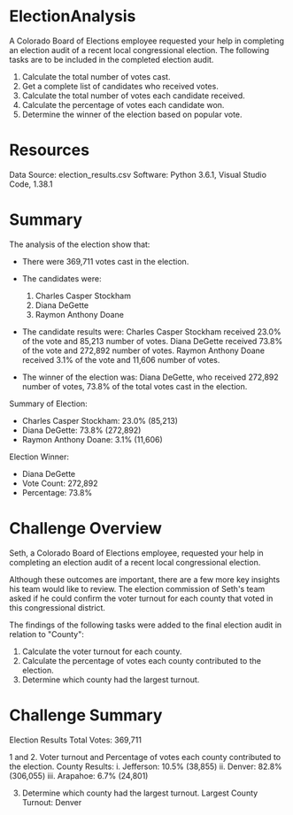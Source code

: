 # ElectionAnalysis
A Colorado Board of Elections employee requested your help in completing an election audit of a recent local congressional election. The following tasks are to be included in the completed election audit.

1. Calculate the total number of votes cast. 
2. Get a complete list of candidates who received votes. 
3. Calculate the total number of votes each candidate received. 
4. Calculate the percentage of votes each candidate won. 
5. Determine the winner of the election based on popular vote. 

# Resources
Data Source: election_results.csv
Software: Python 3.6.1, Visual Studio Code, 1.38.1

# Summary
The analysis of the election show that:
- There were 369,711 votes cast in the election.

- The candidates were:
  1. Charles Casper Stockham
  2. Diana DeGette
  3. Raymon Anthony Doane
- The candidate results were:
  Charles Casper Stockham received 23.0% of the vote and 85,213 number of votes.
  Diana DeGette received 73.8% of the vote and 272,892 number of votes.
  Raymon Anthony Doane received 3.1% of the vote and 11,606 number of votes.

- The winner of the election was:
  Diana DeGette, who received 272,892 number of votes, 73.8% of the total votes cast in the election.

Summary of Election:
- Charles Casper Stockham: 23.0% (85,213)
- Diana DeGette: 73.8% (272,892)
- Raymon Anthony Doane: 3.1% (11,606)

Election Winner:
- Diana DeGette
- Vote Count: 272,892
- Percentage: 73.8%

# Challenge Overview
Seth, a Colorado Board of Elections employee, requested your help in completing an election audit of a recent local congressional election.

Although these outcomes are important, there are a few more key insights his team would like to review. The election commission of Seth's team asked if he could confirm the voter turnout for each county that voted in this congressional district.

The findings of the following tasks were added to the final election audit in relation to "County":

  1. Calculate the voter turnout for each county.
  2. Calculate the percentage of votes each county contributed to the election.
  3. Determine which county had the largest turnout.

# Challenge Summary

Election Results
Total Votes: 369,711

1 and 2. Voter turnout and Percentage of votes each county contributed to the election. 
County Results:
  i. Jefferson: 10.5% (38,855)
  ii. Denver: 82.8% (306,055)
  iii. Arapahoe: 6.7% (24,801)

3. Determine which county had the largest turnout. 
  Largest County Turnout: Denver

